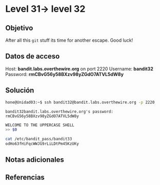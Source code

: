 # Level 31-> level 32

## Objetivo
After all this `git` stuff its time for another escape. Good luck!

## Datos de acceso
Host: **bandit.labs.overthewire.org** on port 2220
Username: **bandit32**
Password: **rmCBvG56y58BXzv98yZGdO7ATVL5dW8y**

## Solución
```bash
hone@Unidad03:~$ ssh bandit32@bandit.labs.overthewire.org -p 2220
```

```
bandit32bandit.labs.overthewire.org's password: rmCBvG56y58BXzv98yZGdO7ATVL5dW8y
```

```bash
WELCOME TO THE UPPERCASE SHELL
>> $0
```

```bash
cat /etc/bandit_pass/bandit33
odHo63fHiFqcWWJG9rLiLDtPm45KzUKy
```

## Notas adicionales
## Referencias